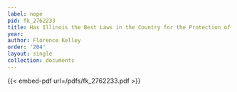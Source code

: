 ```yaml
---
label: nope
pid: fk_2762233
title: Has Illinois the Best Laws in the Country for the Protection of Children?
year:
author: Florence Kelley
order: '204'
layout: single
collection: documents
---
```



{{< embed-pdf url=/pdfs/fk_2762233.pdf >}}